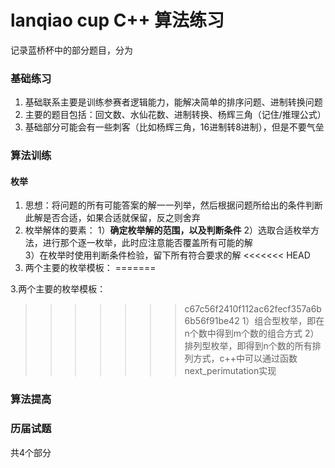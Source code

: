 # lanqiao cup C++ 算法练习
记录蓝桥杯中的部分题目，分为
### 基础练习
1. 基础联系主要是训练参赛者逻辑能力，能解决简单的排序问题、进制转换问题
2. 主要的题目包括：回文数、水仙花数、进制转换、杨辉三角（记住/推理公式）
3. 基础部分可能会有一些刺客（比如杨辉三角，16进制转8进制），但是不要气垒
### 算法训练
#### 枚举
1. 思想：将问题的所有可能答案的解一一列举，然后根据问题所给出的条件判断此解是否合适，如果合适就保留，反之则舍弃
2. 枚举解体的要素：
	1）**确定枚举解的范围，以及判断条件**
	2）选取合适枚举方法，进行那个逐一枚举，此时应注意能否覆盖所有可能的解  
	3）在枚举时使用判断条件检验，留下所有符合要求的解
<<<<<<< HEAD
3. 两个主要的枚举模板：
=======
	
3.两个主要的枚举模板：
>>>>>>> c67c56f2410f112ac62fecf357a6b6b56f91be42
	1）组合型枚举，即在n个数中得到m个数的组合方式
	2）排列型枚举，即得到n个数的所有排列方式，c++中可以通过函数next_perimutation实现
### 算法提高
### 历届试题

共4个部分
